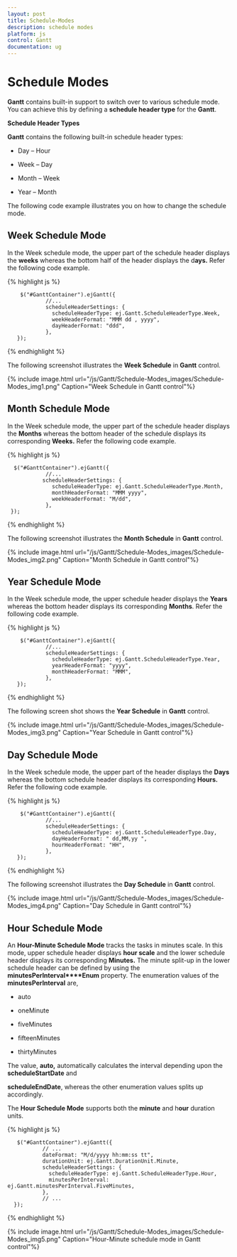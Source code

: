 ```yaml
---
layout: post
title: Schedule-Modes
description: schedule modes
platform: js
control: Gantt
documentation: ug
---
```


# Schedule Modes

**Gantt** contains built-in support to switch over to various schedule mode. You can achieve this by defining a **schedule header type** for the **Gantt**.

**Schedule Header Types**

**Gantt** contains the following built-in schedule header types:

* Day – Hour

* Week – Day

* Month – Week

* Year – Month

The following code example illustrates you on how to change the schedule mode.

## Week Schedule Mode

In the Week schedule mode, the upper part of the schedule header displays the **weeks** whereas the bottom half of the header displays the d**ays.** Refer the following code example.

{% highlight js %}


        $("#GanttContainer").ejGantt({
                //...
                scheduleHeaderSettings: {
                  scheduleHeaderType: ej.Gantt.ScheduleHeaderType.Week,                                                            
                  weekHeaderFormat: "MMM dd , yyyy",
                  dayHeaderFormat: "ddd",
                },             
       });


{% endhighlight %}



The following screenshot illustrates the **Week Schedule** in **Gantt** control.

{% include image.html url="/js/Gantt/Schedule-Modes_images/Schedule-Modes_img1.png" Caption="Week Schedule in Gantt control"%}

## Month Schedule Mode

In the Week schedule mode, the upper part of the schedule header displays the **Months** whereas the bottom header of the schedule displays its corresponding **Weeks.** Refer the following code example.

{% highlight js %}


      $("#GanttContainer").ejGantt({
                //... 
               scheduleHeaderSettings: {
                  scheduleHeaderType: ej.Gantt.ScheduleHeaderType.Month,                                                            
                  monthHeaderFormat: "MMM yyyy",
                  weekHeaderFormat: "M/dd",
                },             
     });


{% endhighlight %}



The following screenshot illustrates the **Month Schedule** in **Gantt** control.

{% include image.html url="/js/Gantt/Schedule-Modes_images/Schedule-Modes_img2.png" Caption="Month Schedule in Gantt control"%}

## Year Schedule Mode

In the Week schedule mode, the upper schedule header displays the **Years** whereas the bottom header displays its corresponding **Months**. Refer the following code example.

{% highlight js %}


        $("#GanttContainer").ejGantt({
                //...
                scheduleHeaderSettings: {
                  scheduleHeaderType: ej.Gantt.ScheduleHeaderType.Year,                                                            
                  yearHeaderFormat: "yyyy",
                  monthHeaderFormat: "MMM",
                },             
       });


{% endhighlight %}


The following screen shot shows the **Year Schedule** in **Gantt** control.

{% include image.html url="/js/Gantt/Schedule-Modes_images/Schedule-Modes_img3.png" Caption="Year Schedule in Gantt control"%}

## Day Schedule Mode

In the Week schedule mode, the upper part of the header displays the **Days** whereas the bottom schedule header displays its corresponding **Hours.** Refer the following code example.

{% highlight js %}


        $("#GanttContainer").ejGantt({
                //...
                scheduleHeaderSettings: {
                  scheduleHeaderType: ej.Gantt.ScheduleHeaderType.Day,                                                            
                  dayHeaderFormat: " dd,MM,yy ",
                  hourHeaderFormat: "HH",
                },             
       });


{% endhighlight %}



The following screenshot illustrates the **Day Schedule** in **Gantt** control.

{% include image.html url="/js/Gantt/Schedule-Modes_images/Schedule-Modes_img4.png" Caption="Day Schedule in Gantt control"%}

## Hour Schedule Mode

An **Hour-Minute Schedule Mode** tracks the tasks in minutes scale. In this mode, upper schedule header displays **hour scale** and the lower schedule header displays its corresponding **Minutes.** The minute split-up in the lower schedule header can be defined by using the **minutesPerInterval****Enum** property. The enumeration values of the **minutesPerInterval** are,

* auto

* oneMinute

* fiveMinutes

* fifteenMinutes

* thirtyMinutes



The value, **auto,** automatically calculates the interval depending upon the **scheduleStartDate** and 

**scheduleEndDate**, whereas the other enumeration values splits up accordingly.

The **Hour Schedule Mode** supports both the **minute** and h**our** duration units.

{% highlight js %}


       $("#GanttContainer").ejGantt({
               // ... 
               dateFormat: "M/d/yyyy hh:mm:ss tt",
               durationUnit: ej.Gantt.DurationUnit.Minute,
               scheduleHeaderSettings: {
                 scheduleHeaderType: ej.Gantt.ScheduleHeaderType.Hour, 
                 minutesPerInterval: ej.Gantt.minutesPerInterval.FiveMinutes,
               },
               // ...
      });



{% endhighlight %}



{% include image.html url="/js/Gantt/Schedule-Modes_images/Schedule-Modes_img5.png" Caption="Hour-Minute schedule mode in Gantt control"%}

